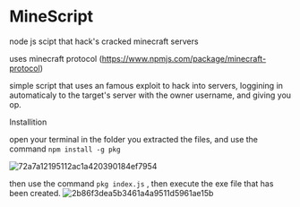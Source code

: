 # MineScript
node js scipt that hack's cracked minecraft servers

uses minecraft protocol (https://www.npmjs.com/package/minecraft-protocol)

simple script that uses an famous exploit to hack into servers, loggining in automaticaly to the target's server with the owner username, and giving you op.



Installition

open your terminal in the folder you extracted the files, and use the command `npm install -g pkg`

![72a7a12195112ac1a420390184ef7954](https://user-images.githubusercontent.com/50393513/113494975-63abc800-94f6-11eb-8d19-3f10ddf45e5d.gif)

then use the command `pkg index.js` , then execute the exe file that has been created.
![2b86f3dea5b3461a4a9511d5961ae15b](https://user-images.githubusercontent.com/50393513/113495007-b71e1600-94f6-11eb-891a-d0586a467ac3.gif)
